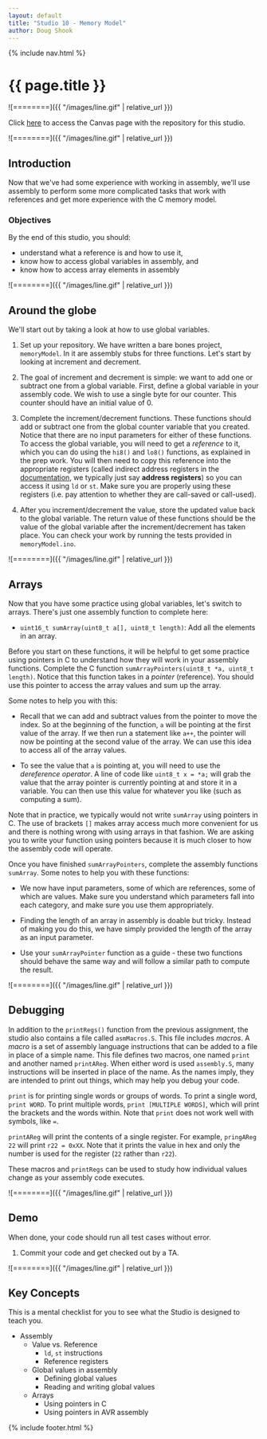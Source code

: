 ```yaml
---
layout: default
title: "Studio 10 - Memory Model"
author: Doug Shook
---
```

{% include nav.html %}

# {{ page.title }}

![========]({{ "/images/line.gif" | relative_url }})

Click [here](https://wustl.instructure.com/courses/68860/assignments/289489) to access the Canvas page with the repository for this studio.

![========]({{ "/images/line.gif" | relative_url }})

## Introduction

Now that we've had some experience with working in assembly, we'll use assembly to perform some more complicated tasks that work with references and get more experience with the C memory model.

### Objectives

By the end of this studio, you should:

- understand what a reference is and how to use it,
- know how to access global variables in assembly, and
- know how to access array elements in assembly

![========]({{ "/images/line.gif" | relative_url }})

## Around the globe

We'll start out by taking a look at how to use global variables.

1. Set up your repository. We have written a bare bones project, `memoryModel`. In it are assembly stubs for three functions. Let's start by looking at increment and decrement.

2. The goal of increment and decrement is simple: we want to add one or subtract one from a global variable. First, define a global variable in your assembly code. We wish to use a single byte for our counter. This counter should have an initial value of 0.

3. Complete the increment/decrement functions. These functions should add or subtract one from the global counter variable that you created. Notice that there are no input parameters for either of these functions. To access the global variable, you will need to get a _reference_ to it, which you can do using the `hi8()` and `lo8()` functions, as explained in the prep work. You will then need to copy this reference into the appropriate registers (called indirect address registers in the [documentation](https://onlinedocs.microchip.com/pr/GUID-0B644D8F-67E7-49E6-82C9-1B2B9ABE6A0D-en-US-1/index.html?GUID-BA6EA9E1-E8BD-4CB3-A406-DEA0855A9413), we typically just say **address registers**) so you can access it using `ld` or `st`. Make sure you are properly using these registers (i.e. pay attention to whether they are call-saved or call-used).

4. After you increment/decrement the value, store the updated value back to the global variable. The return value of these functions should be the value of the global variable after the increment/decrement has taken place. You can check your work by running the tests provided in `memoryModel.ino`.

![========]({{ "/images/line.gif" | relative_url }})

## Arrays

Now that you have some practice using global variables, let's switch to arrays. There's just one assembly function to complete here: 

- `uint16_t sumArray(uint8_t a[], uint8_t length)`: Add all the elements in an array.

Before you start on these functions, it will be helpful to get some practice using pointers in C to understand how they will work in your assembly functions. Complete the C function `sumArrayPointers(uint8_t *a, uint8_t length)`. Notice that this function takes in a _pointer_ (reference). You should use this pointer to access the array values and sum up the array.

Some notes to help you with this:

* Recall that we can add and subtract values from the pointer to move the index. So at the beginning of the function, `a` will be pointing at the first value of the array. If we then run a statement like `a++`, the pointer will now be pointing at the second value of the array. We can use this idea to access all of the array values.

* To see the value that `a` is pointing at, you will need to use the _dereference operator_. A line of code like `uint8_t x = *a;` will grab the value that the array pointer is currently pointing at and store it in a variable. You can then use this value for whatever you like (such as computing a sum).

Note that in practice, we typically would not write `sumArray` using pointers in C. The use of brackets `[]` makes array access much more convenient for us and there is nothing wrong with using arrays in that fashion. We are asking you to write your function using pointers because it is much closer to how the assembly code will operate.

Once you have finished `sumArrayPointers`, complete the assembly functions `sumArray`. Some notes to help you with these functions:

* We now have input parameters, some of which are references, some of which are values. Make sure you understand which parameters fall into each category, and make sure you use them appropriately.

* Finding the length of an array in assembly is doable but tricky. Instead of making you do this, we have simply provided the length of the array as an input parameter.

* Use your `sumArrayPointer` function as a guide - these two functions should behave the same way and will follow a similar path to compute the result.

![========]({{ "/images/line.gif" | relative_url }})

## Debugging

In addition to the `printRegs()` function from the previous assignment, 
the studio also contains a file called `asmMacros.S`.  This file includes
*macros*.  A *macro* is a set of assembly language instructions that can be
added to a file in place of a simple name.  This file defines two
macros, one named `print` and another named `printAReg`.  When either word
is used `assembly.S`, many instructions will be inserted in place of the
name.  As the names imply, they are intended to print out things, which may
help you debug your code. 

`print` is for printing single words or groups of words. To print a single
word, `print WORD`.  To print multiple words, `print [MULTIPLE WORDS]`,
which will print the brackets and the words within.  Note that `print` does
not work well with symbols, like `=`.

`printAReg` will print the contents of a single register. For example,
`pringAReg 22` will print `r22 = 0xXX`.  Note that it prints the value in
hex and only the number is used for the register (`22` rather than `r22`).

These macros and `printRegs` can be used to study how individual values
change as your assembly code executes.

![========]({{ "/images/line.gif" | relative_url }})

## Demo

When done, your code should run all test cases without error.

1. Commit your code and get checked out by a TA.

![========]({{ "/images/line.gif" | relative_url }})

## Key Concepts

This is a mental checklist for you to see what the Studio is designed to teach you. 

- Assembly 
	- Value vs. Reference
		- `ld`, `st` instructions
		- Reference registers
	- Global values in assembly
		- Defining global values
		- Reading and writing global values
	- Arrays
		- Using pointers in C
		- Using pointers in AVR assembly
	

{% include footer.html %}
